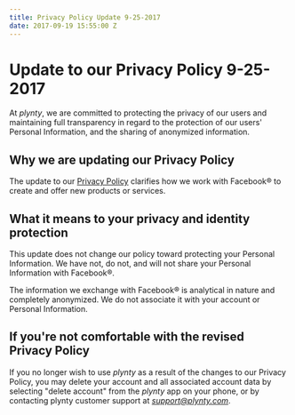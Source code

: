 ```yaml
---
title: Privacy Policy Update 9-25-2017
date: 2017-09-19 15:55:00 Z
---
```


# Update to our Privacy Policy 9-25-2017

At *plynty*, we are committed to protecting the privacy of our users and maintaining full transparency in regard to the protection of our users' Personal Information, and the sharing of anonymized information.


## Why we are updating our Privacy Policy

The update to our [Privacy Policy](/privacy.html) clarifies how we work with Facebook® to create and offer new products or services.


## What it means to your privacy and identity protection

This update does not change our policy toward protecting your Personal Information. We have not, do not, and will not share your Personal Information with Facebook®.

The information we exchange with Facebook® is analytical in nature and completely anonymized. We do not associate it with your account or Personal Information.


## If you're not comfortable with the revised Privacy Policy

If you no longer wish to use *plynty* as a result of the changes to our Privacy Policy, you may delete your account and all associated account data by selecting "delete account" from the *plynty* app on your phone, or by contacting plynty customer support at *[support@plynty.com](mailto:support@plynty.com)*.
